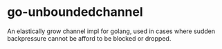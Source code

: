 # go-unboundedchannel
An elastically grow channel impl for golang, used in cases where sudden backpressure cannot be afford to be blocked or dropped.
